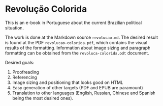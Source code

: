 # Revolução Colorida

This is an e-book in Portuguese about the current Brazilian political
situation. 

The work is done at the Markdown source `revolucao.md`. The desired 
result is found at the PDF `revolucao-colorida.pdf`, which contains
the visual results of the formatting. Information about image sizing
and paragraph formatting can be obtained from the `revoluca-colorida.odt` 
document.

Desired goals:

1. Proofreading
2. Referencing
3. Image sizing and positioning that looks good on HTML
4. Easy generation of other targets (PDF and EPUB are paramount)
5. Translation to other languages (English, Russian, Chinese and
   Spanish being the most desired ones).
